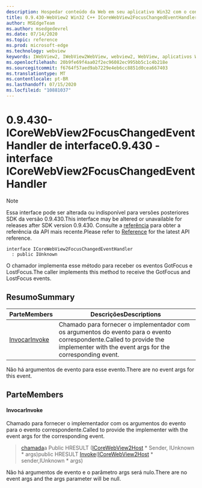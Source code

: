 ```yaml
---
description: Hospedar conteúdo da Web em seu aplicativo Win32 com o controle WebView2 do Microsoft Edge
title: 0.9.430-WebView2 Win32 C++ ICoreWebView2FocusChangedEventHandler
author: MSEdgeTeam
ms.author: msedgedevrel
ms.date: 07/14/2020
ms.topic: reference
ms.prod: microsoft-edge
ms.technology: webview
keywords: IWebView2, IWebView2WebView, webview2, WebView, aplicativos Win32, Win32, Edge, ICoreWebView2, ICoreWebView2Host, controle do navegador, HTML Edge
ms.openlocfilehash: 20b9fe69f4aa02f2ec96082ec995bb5c1c4b218e
ms.sourcegitcommit: f6764f57aed9ab7229e4eb6cc8851d0cea667403
ms.translationtype: MT
ms.contentlocale: pt-BR
ms.lasthandoff: 07/15/2020
ms.locfileid: "10881037"
---
```

# <span data-ttu-id="bd8cf-104">0.9.430-ICoreWebView2FocusChangedEventHandler de interface</span><span class="sxs-lookup"><span data-stu-id="bd8cf-104">0.9.430 - interface ICoreWebView2FocusChangedEventHandler</span></span> 

> [!NOTE]
> <span data-ttu-id="bd8cf-105">Essa interface pode ser alterada ou indisponível para versões posteriores SDK da versão 0.9.430.</span><span class="sxs-lookup"><span data-stu-id="bd8cf-105">This interface may be altered or unavailable for releases after SDK version 0.9.430.</span></span> <span data-ttu-id="bd8cf-106">Consulte a [referência](../../../webview2-api-reference.md) para obter a referência da API mais recente.</span><span class="sxs-lookup"><span data-stu-id="bd8cf-106">Please refer to [Reference](../../../webview2-api-reference.md) for the latest API reference.</span></span>

```
interface ICoreWebView2FocusChangedEventHandler
  : public IUnknown
```

<span data-ttu-id="bd8cf-107">O chamador implementa esse método para receber os eventos GotFocus e LostFocus.</span><span class="sxs-lookup"><span data-stu-id="bd8cf-107">The caller implements this method to receive the GotFocus and LostFocus events.</span></span>

## <span data-ttu-id="bd8cf-108">Resumo</span><span class="sxs-lookup"><span data-stu-id="bd8cf-108">Summary</span></span>

 <span data-ttu-id="bd8cf-109">Parte</span><span class="sxs-lookup"><span data-stu-id="bd8cf-109">Members</span></span>                        | <span data-ttu-id="bd8cf-110">Descrições</span><span class="sxs-lookup"><span data-stu-id="bd8cf-110">Descriptions</span></span>
--------------------------------|---------------------------------------------
[<span data-ttu-id="bd8cf-111">Invocar</span><span class="sxs-lookup"><span data-stu-id="bd8cf-111">Invoke</span></span>](#invoke) | <span data-ttu-id="bd8cf-112">Chamado para fornecer o implementador com os argumentos do evento para o evento correspondente.</span><span class="sxs-lookup"><span data-stu-id="bd8cf-112">Called to provide the implementer with the event args for the corresponding event.</span></span>

<span data-ttu-id="bd8cf-113">Não há argumentos de evento para esse evento.</span><span class="sxs-lookup"><span data-stu-id="bd8cf-113">There are no event args for this event.</span></span>

## <span data-ttu-id="bd8cf-114">Parte</span><span class="sxs-lookup"><span data-stu-id="bd8cf-114">Members</span></span>

#### <span data-ttu-id="bd8cf-115">Invocar</span><span class="sxs-lookup"><span data-stu-id="bd8cf-115">Invoke</span></span> 

<span data-ttu-id="bd8cf-116">Chamado para fornecer o implementador com os argumentos do evento para o evento correspondente.</span><span class="sxs-lookup"><span data-stu-id="bd8cf-116">Called to provide the implementer with the event args for the corresponding event.</span></span>

> <span data-ttu-id="bd8cf-117">[chamada](#invoke)a Public HRESULT ([ICoreWebView2Host](ICoreWebView2Host.md) \* Sender, IUnknown \* args)</span><span class="sxs-lookup"><span data-stu-id="bd8cf-117">public HRESULT [Invoke](#invoke)([ICoreWebView2Host](ICoreWebView2Host.md) \* sender,IUnknown \* args)</span></span>

<span data-ttu-id="bd8cf-118">Não há argumentos de evento e o parâmetro args será nulo.</span><span class="sxs-lookup"><span data-stu-id="bd8cf-118">There are no event args and the args parameter will be null.</span></span>

